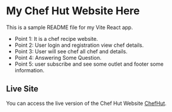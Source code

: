 # My Chef Hut Website Here

This is a sample README file for my Vite React app.

* Point 1: It is a chef recipe website.
* Point 2: User login and registration view chef details.
* Point 3: User will see chef all chef and details.
* Point 4: Answering Some Question.
* Point 5: user subscribe and see some outlet and footer some information.

## Live Site
You can access the live version of the Chef Hut Website [ChefHut](https://chef-hut.web.app).